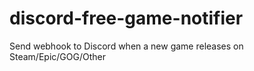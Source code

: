 # discord-free-game-notifier
Send webhook to Discord when a new game releases on Steam/Epic/GOG/Other
